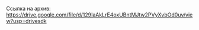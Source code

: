 Ссылка на архив: https://drive.google.com/file/d/129IaAkLrE4oxUBntMJtw2PVyXvbOd0uv/view?usp=drivesdk
